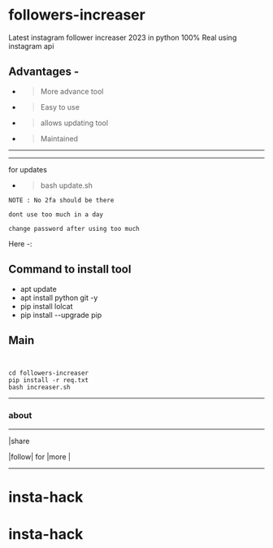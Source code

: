 # followers-increaser
Latest instagram follower increaser 2023 in python 100% Real using instagram api


## Advantages -

- >More advance tool 

- >Easy to use

- >allows updating tool 

- >Maintained 
---




---

for updates


- >bash update.sh
```
NOTE : No 2fa should be there

dont use too much in a day

change password after using too much 
```

Here -:

## Command to install tool







- apt update 
- apt install python git -y 
- pip install lolcat
- pip install --upgrade pip

## Main
```


cd followers-increaser
pip install -r req.txt
bash increaser.sh
```






---



### about 



---

|share 



|follow| for |more |



---














# insta-hack
# insta-hack
